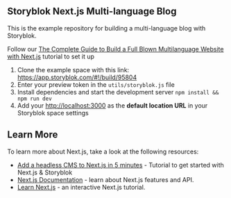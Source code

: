 ## Storyblok Next.js Multi-language Blog

This is the example repository for building a multi-language blog with Storyblok.

Follow our [The Complete Guide to Build a Full Blown Multilanguage Website with Next.js](https://www.storyblok.com/tp/next-js-react-guide) tutorial to set it up

1. Clone the example space with this link: <https://app.storyblok.com/#!/build/95804>
2. Enter your preview token in the `utils/storyblok.js` file
3. Install dependencies and start the development server `npm install && npm run dev`
4. Add your [http://localhost:3000](http://localhost:3000) as the **default location URL** in your Storyblok space settings


## Learn More

To learn more about Next.js, take a look at the following resources:

- [Add a headless CMS to Next.js in 5 minutes](https://www.storyblok.com/tp/add-a-headless-cms-to-next-js-in-5-minutes) - Tutorial to get started with Next.js & Storyblok
- [Next.js Documentation](https://nextjs.org/docs) - learn about Next.js features and API.
- [Learn Next.js](https://nextjs.org/learn) - an interactive Next.js tutorial.


